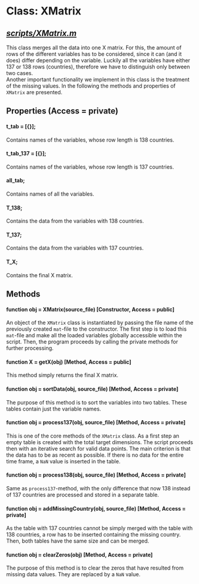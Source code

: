 # Class: XMatrix #
## *[scripts/XMatrix.m](../tree/master/scripts/XMatrix.m)* ##
This class merges all the data into one X matrix. For this, the amount of rows of the different variables has to be considered, since it can (and it does) differ depending on the variable. Luckily all the variables have either 137 or 138 rows (countries), therefore we have to distinguish only between two cases.<br>
Another important functionality we implement in this class is the treatment of the missing values. In the following the methods and properties of `XMatrix` are presented.

## Properties (Access = private) ##
#### t_tab = [{}]; ####
Contains names of the variables, whose row length is 138 countries.

#### t\_tab\_137 = [{}]; ####
Contains names of the variables, whose row length is 137 countries.

#### all_tab;  ####
Contains names of all the variables. 
       
#### T_138; ####
Contains the data from the variables with 138 countries.

#### T_137; ####
Contains the data from the variables with 137 countries.

#### T_X; #### 
Contains the final X matrix.

## Methods ##
#### function obj = XMatrix(source_file) [Constructor, Access = public] ####
An object of the `XMatrix` class is instantiated by passing the file name of the previously created `mat`-file to the constructor. The first step is to load this `mat`-file and make all the loaded variables globally accessible within the script. Then, the program proceeds by calling the private methods for further processing.

#### function X = getX(obj) [Method, Access = public] ####
This method simply returns the final X matrix.

#### function obj = sortData(obj, source_file) [Method, Access = private] ####
The purpose of this method is to sort the variables into two tables. These tables contain just the variable names.

#### function obj = process137(obj, source_file) [Method, Access = private] ####
This is one of the core methods of the `XMatrix` class. As a first step an empty table is created with the total target dimensions. The script proceeds then with an iterative search for valid data points. The main criterion is that the data has to be as recent as possible. If there is no data for the entire time frame, a `NaN` value is inserted in the table. 

#### function obj = process138(obj, source_file) [Method, Access = private] ####
Same as `process137`-method, with the only difference that now 138 instead of 137 countries are processed and stored in a separate table.

#### function obj = addMissingCountry(obj, source_file) [Method, Access = private] ####
As the table with 137 countries cannot be simply merged with the table with 138 countries, a row has to be inserted containing the missing country. Then, both tables have the same size and can be merged.

#### function obj = clearZeros(obj) [Method, Access = private] ####
The purpose of this method is to clear the zeros that have resulted from missing data values. They are replaced by a `NaN` value.

